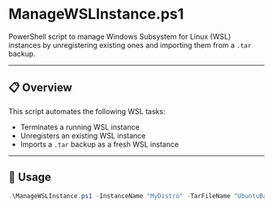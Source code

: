 # ManageWSLInstance.ps1

PowerShell script to manage Windows Subsystem for Linux (WSL) instances by unregistering existing ones and importing them from a `.tar` backup.

---

## 📋 Overview

This script automates the following WSL tasks:

- Terminates a running WSL instance
- Unregisters an existing WSL instance
- Imports a `.tar` backup as a fresh WSL instance

---

## 🚀 Usage

```powershell
.\ManageWSLInstance.ps1 -InstanceName "MyDistro" -TarFileName "UbuntuBackup.tar"
